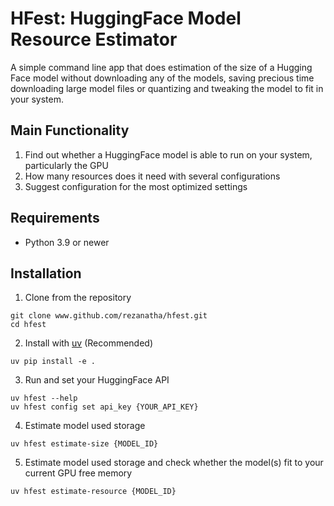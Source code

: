 # HFest: HuggingFace Model Resource Estimator

A simple command line app that does estimation of the size of a Hugging Face model without downloading any of the models, saving precious time downloading large model files or quantizing and tweaking the model to fit in your system.

## Main Functionality
1. Find out whether a HuggingFace model is able to run on your system, particularly the GPU
2. How many resources does it need with several configurations
3. Suggest configuration for the most optimized settings

## Requirements
- Python 3.9 or newer

## Installation
1. Clone from the repository
```
git clone www.github.com/rezanatha/hfest.git
cd hfest
```
2. Install with [uv](https://docs.astral.sh/uv/) (Recommended)
```
uv pip install -e .
```
3. Run and set your HuggingFace API
```
uv hfest --help
uv hfest config set api_key {YOUR_API_KEY}
```

4. Estimate model used storage
```
uv hfest estimate-size {MODEL_ID}
```

5. Estimate model used storage and check whether the model(s) fit to your current GPU free memory
```
uv hfest estimate-resource {MODEL_ID}
```